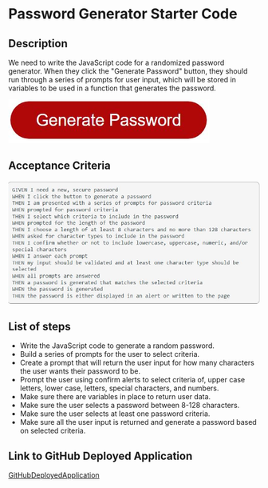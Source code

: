 
# Password Generator Starter Code

## Description
  We need to write the JavaScript code for a randomized password generator. When they click the "Generate Password" button, they should run through a series of prompts for user input, which will be stored in variables to be used in a function that generates the password. 

![GeneratePasswordButton](/Develop/genpassword.JPG)

## Acceptance Criteria

![Acceptance Criteria](/Develop/Challenge-3-acceptance-criteria.JPG)


## List of steps
 - Write the JavaScript code to generate a random password.
 - Build a series of prompts for the user to select criteria. 
 - Create a prompt that will return the user input for how many characters the user wants their password to be. 
 - Prompt the user using confirm alerts to select criteria of, upper case letters, lower case, letters, special characters, and numbers. 
 - Make sure there are variables in place to return user data. 
 - Make sure the user selects a password between 8-128 characters. 
 - Make sure the user selects at least one password criteria. 
 - Make sure all the user input is returned and generate a password based on selected criteria. 

## Link to GitHub Deployed Application
[GitHubDeployedApplication](https://markanthony9014.github.io/Randomized-Password-Generator/)